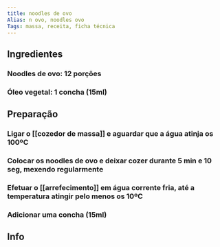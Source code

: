 ```yaml
---
title: noodles de ovo
Alias: n ovo, noodles ovo
Tags: massa, receita, ficha técnica
---
```


## Ingredientes
### Noodles de ovo: 12 porções
### Óleo vegetal: 1 concha (15ml)
## Preparação
### Ligar o [[cozedor de massa]] e aguardar que a água atinja os 100ºC
### Colocar os noodles de ovo e deixar cozer durante 5 min e 10 seg, mexendo regularmente
### Efetuar o [[arrefecimento]] em água corrente fria, até a temperatura atingir pelo menos os 10ºC
### Adicionar uma concha (15ml)
## Info